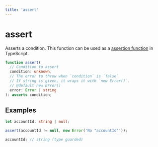 ```yaml
---
title: 'assert'
---
```


# assert

Asserts a condition. This function can be used as a [assertion function](https://www.typescriptlang.org/docs/handbook/release-notes/typescript-3-7.html#assertion-functions) in TypeScript.

```typescript
function assert(
  // Condition to assert
  condition: unknown,
  // The error to throw when `condition` is `false`
  // If string is given, it wraps it with `new Error()`.
  // @default new Error()
  error: Error | string
): asserts condition;
```

## Examples

```typescript
let accountId: string | null;

assert(accountId != null, new Error('No "accountId"'));

accountId; // string (type guarded)
```
